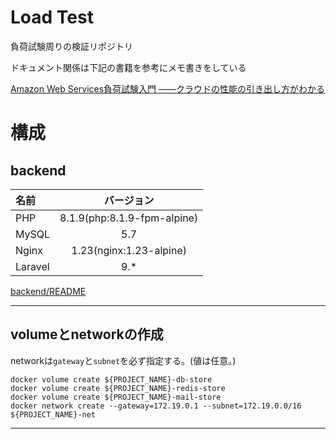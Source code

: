 # Load Test

負荷試験周りの検証リポジトリ

ドキュメント関係は下記の書籍を参考にメモ書きをしている

[Amazon Web Services負荷試験入門 ――クラウドの性能の引き出し方がわかる](https://gihyo.jp/book/2017/978-4-7741-9262-8)

# 構成

## backend

| 名前 | バージョン |
| :--- | :---: |
| PHP | 8.1.9(php:8.1.9-fpm-alpine) |
| MySQL | 5.7 |
| Nginx | 1.23(nginx:1.23-alpine) |
| Laravel | 9.* |

[backend/README](./app/backend/README.md)

---

## volumeとnetworkの作成

networkは`gateway`と`subnet`を必ず指定する。(値は任意。)

```shell
docker volume create ${PROJECT_NAME}-db-store
docker volume create ${PROJECT_NAME}-redis-store
docker volume create ${PROJECT_NAME}-mail-store
docker network create --gateway=172.19.0.1 --subnet=172.19.0.0/16 ${PROJECT_NAME}-net
```


---

